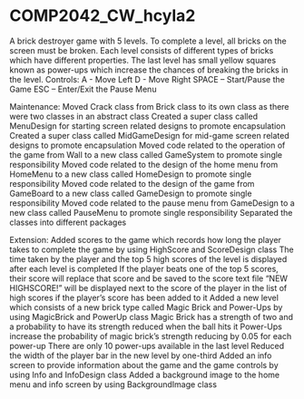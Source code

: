 # COMP2042_CW_hcyla2
A brick destroyer game with 5 levels. To complete a level, all bricks on the screen must be broken. Each level consists of different types of bricks which have different properties. The last level has small yellow squares known as power-ups which increase the chances of breaking the bricks in the level. 
Controls:
A - Move Left
D - Move Right
SPACE – Start/Pause the Game
ESC – Enter/Exit the Pause Menu

Maintenance:
Moved Crack class from Brick class to its own class as there were two classes in an abstract class
Created a super class called MenuDesign for starting screen related designs to promote encapsulation
Created a super class called MidGameDesign for mid-game screen related designs to promote encapsulation
Moved code related to the operation of the game from Wall to a new class called GameSystem to promote single responsibility
Moved code related to the design of the home menu from HomeMenu to a new class called HomeDesign to promote single responsibility
Moved code related to the design of the game from GameBoard to a new class called GameDesign to promote single responsibility
Moved code related to the pause menu from GameDesign to a new class called PauseMenu to promote single responsibility
Separated the classes into different packages

Extension:
Added scores to the game which records how long the player takes to complete the game by using HighScore and ScoreDesign class
The time taken by the player and the top 5 high scores of the level is displayed after each level is completed
If the player beats one of the top 5 scores, their score will replace that score and be saved to the score text file
“NEW HIGHSCORE!” will be displayed next to the score of the player in the list of high scores if the player’s score has been added to it
Added a new level which consists of a new brick type called Magic Brick and Power-Ups by using MagicBrick and PowerUp class
Magic Brick has a strength of two and a probability to have its strength reduced when the ball hits it
Power-Ups increase the probability of magic brick’s strength reducing by 0.05 for each power-up
There are only 10 power-ups available in the last level
Reduced the width of the player bar in the new level by one-third
Added an info screen to provide information about the game and the game controls by using Info and InfoDesign class
Added a background image to the home menu and info screen by using BackgroundImage class
